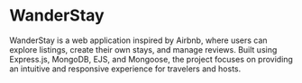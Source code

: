 ﻿# WanderStay
WanderStay is a web application inspired by Airbnb, where users can explore listings, create their own stays, and manage reviews. Built using Express.js, MongoDB, EJS, and Mongoose, the project focuses on providing an intuitive and responsive experience for travelers and hosts.

